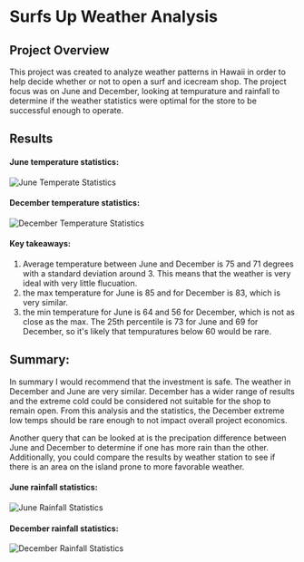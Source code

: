 # Surfs Up Weather Analysis
## Project Overview
This project was created to analyze weather patterns in Hawaii in order to help decide whether or not to open a surf and icecream shop. The project focus was on June and December, looking at tempurature and rainfall to determine if the weather statistics were optimal for the store to be successful enough to operate.

## Results
#### June temperature statistics:

![June Temperate Statistics](https://github.com/ClayMack/surfs_up/blob/main/June%20Summary%20Stats.png)

#### December temperature statistics:

![December Temperature Statistics](https://github.com/ClayMack/surfs_up/blob/main/December%20Summary%20Stats.png)

#### Key takeaways:
1) Average temperature between June and December is 75 and 71 degrees with a standard deviation around 3. This means that the weather is very ideal with very little flucuation.
2) the max temperature for June is 85 and for December is 83, which is very similar. 
3) the min temperature for June is 64 and 56 for December, which is not as close as the max. The 25th percentile is 73 for June and 69 for December, so it's likely that tempuratures below 60 would be rare.

## Summary:
In summary I would recommend that the investment is safe. The weather in December and June are very similar. December has a wider range of results and the extreme cold could be considered not suitable for the shop to remain open. From this analysis and the statistics, the December extreme low temps should be rare enough to not impact overall project economics.  

Another query that can be looked at is the precipation difference between June and December to determine if one has more rain than the other. Additionally, you could compare the results by weather station to see if there is an area on the island prone to more favorable weather.

#### June rainfall statistics:
![June Rainfall Statistics](https://github.com/ClayMack/surfs_up/blob/main/June%20Rainfall.png)


#### December rainfall statistics:

![December Rainfall Statistics](https://github.com/ClayMack/surfs_up/blob/main/December%20Rainfall.png)
